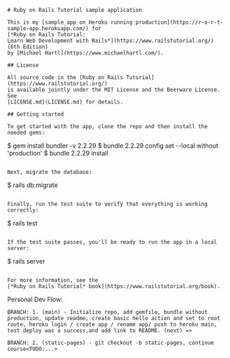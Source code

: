 
```
# Ruby on Rails Tutorial sample application

This is my [sample_app on Heroku running production](https://r-o-r-t-sample-app.herokuapp.com/) for
[*Ruby on Rails Tutorial:
Learn Web Development with Rails*](https://www.railstutorial.org/)
(6th Edition)
by [Michael Hartl](https://www.michaelhartl.com/).

## License

All source code in the [Ruby on Rails Tutorial](https://www.railstutorial.org/)
is available jointly under the MIT License and the Beerware License. See
[LICENSE.md](LICENSE.md) for details.

## Getting started

To get started with the app, clone the repo and then install the needed gems:

```

$ gem install bundler -v 2.2.29
$ bundle 2.2.29 config set --local without 'production'
$ bundle 2.2.29 install

```

Next, migrate the database:

```

$ rails db:migrate

```

Finally, run the test suite to verify that everything is working correctly:

```

$ rails test

```

If the test suite passes, you'll be ready to run the app in a local server:

```

$ rails server

```

For more information, see the
[*Ruby on Rails Tutorial* book](https://www.railstutorial.org/book).
```

Personal Dev Flow:

`BRANCH: 1. (main) - Initialize repo, add gemfile, bundle without production, update readme, create basic hello action and set to root route, heroku login / create app / rename app/ push to heroku main, test deploy was a success,and add link to README. (next) => `

`BRANCH: 2. (static-pages) - git checkout -b static-pages, continue course<TODO:...>`
